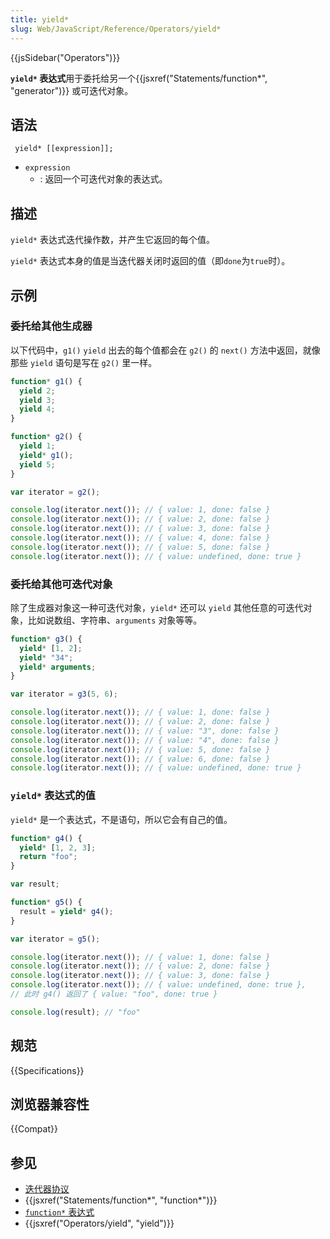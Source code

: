 ```yaml
---
title: yield*
slug: Web/JavaScript/Reference/Operators/yield*
---
```


{{jsSidebar("Operators")}}

**`yield*` 表达式**用于委托给另一个{{jsxref("Statements/function*", "generator")}} 或可迭代对象。

## 语法

```plain
 yield* [[expression]];
```

- `expression`
  - : 返回一个可迭代对象的表达式。

## 描述

`yield*` 表达式迭代操作数，并产生它返回的每个值。

`yield*` 表达式本身的值是当迭代器关闭时返回的值（即`done`为`true`时）。

## 示例

### 委托给其他生成器

以下代码中，`g1()` `yield` 出去的每个值都会在 `g2()` 的 `next()` 方法中返回，就像那些 `yield` 语句是写在 `g2()` 里一样。

```js
function* g1() {
  yield 2;
  yield 3;
  yield 4;
}

function* g2() {
  yield 1;
  yield* g1();
  yield 5;
}

var iterator = g2();

console.log(iterator.next()); // { value: 1, done: false }
console.log(iterator.next()); // { value: 2, done: false }
console.log(iterator.next()); // { value: 3, done: false }
console.log(iterator.next()); // { value: 4, done: false }
console.log(iterator.next()); // { value: 5, done: false }
console.log(iterator.next()); // { value: undefined, done: true }
```

### 委托给其他可迭代对象

除了生成器对象这一种可迭代对象，`yield*` 还可以 `yield` 其他任意的可迭代对象，比如说数组、字符串、`arguments` 对象等等。

```js
function* g3() {
  yield* [1, 2];
  yield* "34";
  yield* arguments;
}

var iterator = g3(5, 6);

console.log(iterator.next()); // { value: 1, done: false }
console.log(iterator.next()); // { value: 2, done: false }
console.log(iterator.next()); // { value: "3", done: false }
console.log(iterator.next()); // { value: "4", done: false }
console.log(iterator.next()); // { value: 5, done: false }
console.log(iterator.next()); // { value: 6, done: false }
console.log(iterator.next()); // { value: undefined, done: true }
```

### `yield*` 表达式的值

`yield*` 是一个表达式，不是语句，所以它会有自己的值。

```js
function* g4() {
  yield* [1, 2, 3];
  return "foo";
}

var result;

function* g5() {
  result = yield* g4();
}

var iterator = g5();

console.log(iterator.next()); // { value: 1, done: false }
console.log(iterator.next()); // { value: 2, done: false }
console.log(iterator.next()); // { value: 3, done: false }
console.log(iterator.next()); // { value: undefined, done: true },
// 此时 g4() 返回了 { value: "foo", done: true }

console.log(result); // "foo"
```

## 规范

{{Specifications}}

## 浏览器兼容性

{{Compat}}

## 参见

- [迭代器协议](/zh-CN/docs/Web/JavaScript/Guide/The_Iterator_protocol)
- {{jsxref("Statements/function*", "function*")}}
- [`function*` 表达式](/zh-CN/docs/Web/JavaScript/Reference/Operators/function*)
- {{jsxref("Operators/yield", "yield")}}
